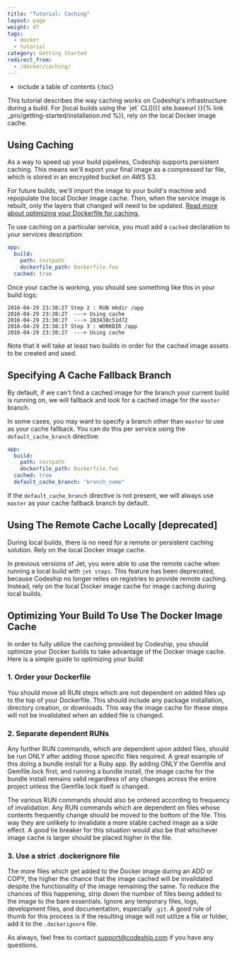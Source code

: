 ```yaml
---
title: "Tutorial: Caching"
layout: page
weight: 47
tags:
  - docker
  - tutorial
category: Getting Started
redirect_from:
  - /docker/caching/
---
```


* include a table of contents
{:toc}

<div class="info-block">
This tutorial describes the way caching works on Codeship's infrastructure during a build. For [local builds using the `jet` CLI]({{ site.baseurl }}{% link _pro/getting-started/installation.md %}), rely on the local Docker image cache.
</div>

## Using Caching

As a way to speed up your build pipelines, Codeship supports persistent caching. This means we'll export your final image as a compressed tar file, which is stored in an encrypted bucket on AWS S3.

For future builds, we'll import the image to your build's machine and repopulate the local Docker image cache. Then, when the service image is rebuilt, only the layers that changed will need to be updated. [Read more about optimizing your Dockerfile for caching.](#optimizing-your-build-to-use-the-docker-image-cache)

To use caching on a particular service, you must add a `cached` declaration to your services description:

```yml
app:
  build:
    path: testpath
    dockerfile_path: Dockerfile.foo
  cached: true
```

Once your cache is working, you should see something like this in your build logs:

```
2016-04-29 23:38:27 Step 2 : RUN mkdir /app
2016-04-29 23:38:27  ---> Using cache
2016-04-29 23:38:27  ---> 283438c51d72
2016-04-29 23:38:27 Step 3 : WORKDIR /app
2016-04-29 23:38:27  ---> Using cache
```

Note that it will take at least two builds in order for the cached image assets to be created and used.

## Specifying A Cache Fallback Branch

By default, if we can't find a cached image for the branch your current build is running on, we will fallback and look for a cached image for the `master` branch.

In some cases, you may want to specify a branch other than `master` to use as your cache fallback. You can do this per service using the `default_cache_branch` directive:

```yml
app:
  build:
    path: testpath
    dockerfile_path: Dockerfile.foo
  cached: true
  default_cache_branch: "branch_name"
```

If the `default_cache_branch` directive is not present, we will always use `master` as your cache fallback branch by default.

## Using The Remote Cache Locally [deprecated]

During local builds, there is no need for a remote or persistent caching solution. Rely on the local Docker image cache.

In previous versions of Jet, you were able to use the remote cache when running a local build with `jet steps`. This feature has been deprecated, because Codeship no longer relies on registries to provide remote caching. Instead, rely on the local Docker image cache for image caching during local builds.


## Optimizing Your Build To Use The Docker Image Cache

In order to fully utilize the caching provided by Codeship, you should optimize your Docker builds to take advantage of the Docker image cache. Here is a simple guide to optimizing your build:

### 1. Order your Dockerfile

You should move all RUN steps which are not dependent on added files up to the top of your Dockerfile. This should include any package installation, directory creation, or downloads. This way the image cache for these steps will not be invalidated when an added file is changed.

### 2. Separate dependent RUNs

Any further RUN commands, which are dependent upon added files, should be run ONLY after adding those specific files required. A great example of this doing a bundle install for a Ruby app. By adding ONLY the Gemfile and Gemfile.lock first, and running a bundle install, the image cache for the bundle install remains valid regardless of any changes across the entire project unless the Gemfile.lock itself is changed.

The various RUN commands should also be ordered according to frequency of invalidation. Any RUN commands which are dependent on files whose contents frequently change should be moved to the bottom of the file. This way they are unlikely to invalidate a more stable cached image as a side effect. A good tie breaker for this situation would also be that whichever image cache is larger should be placed higher in the file.

### 3. Use a strict .dockerignore file

The more files which get added to the Docker image during an ADD or COPY, the higher the chance that the image cached will be invalidated despite the functionality of the image remaining the same. To reduce the chances of this happening, strip down the number of files being added to the image to the bare essentials. Ignore any temporary files, logs, development files, and documentation, especially `.git`. A good rule of thumb for this process is if the resulting image will not utilize a file or folder, add it to the `.dockerignore` file.

As always, feel free to contact [support@codeship.com](mailto:support@codeship.com) if you have any questions.
